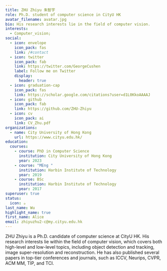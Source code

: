 ```yaml
---
title: ZHU Zhiyu 朱智宇
role: Ph.D. student of computer science in CityU HK
avatar_filename: avatar.jpg
bio: His research interests lie in the field of computer vision.
interests:
  - Computer_vision;
social:
  - icon: envelope
    icon_pack: fas
    link: /#contact
  - icon: twitter
    icon_pack: fab
    link: https://twitter.com/GeorgeCushen
    label: Follow me on Twitter
    display:
      header: true
  - icon: graduation-cap
    icon_pack: fas
    link: https://scholar.google.com/citations?user=d1L0KkoAAAAJ
  - icon: github
    icon_pack: fab
    link: https://github.com/ZHU-Zhiyu
  - icon: cv
    icon_pack: ai
    link: CV_Zhu.pdf
organizations:
  - name: City University of Hong Kong
    url: https://www.cityu.edu.hk/
education:
  courses:
    - course: PhD in Computer Science
      institution: City University of Hong Kong
      year: 2023
    - course: "MEng "
      institution: Harbin Institute of Technology
      year: 2019
    - course: BSc
      institution: Harbin Institute of Technology
      year: 2017
superuser: true
status:
  icon: ☕️
last_name: Wu
highlight_name: true
first_name: Alice
email: zhiyuzhu2-c@my.cityu.edu.hk
---
```

ZHU Zhiyu is a Ph.D. candidate of computer science at CityU HK. His research interests lie within the field of computer vision, which covers both high-level and low-level topics, including object detection and tracking, image super-resolution and reconstruction. He has also published several papers in top-tier conferences and journals, such as ICCV, Neurips, CVPR, ACM MM, TIP, and TCI.